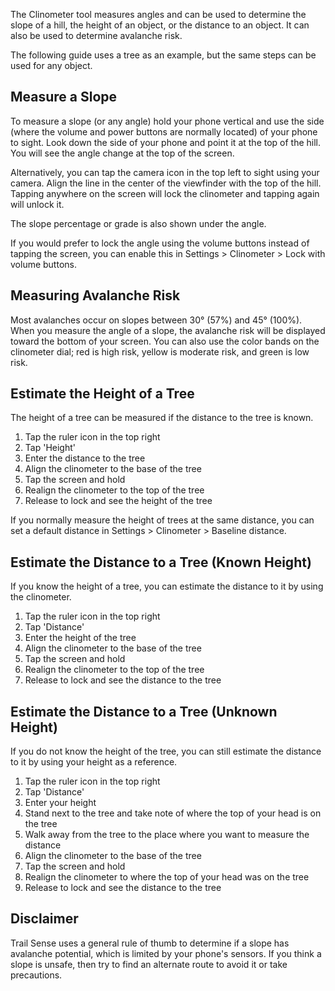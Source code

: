 The Clinometer tool measures angles and can be used to determine the slope of a hill, the height of an object, or the distance to an object. It can also be used to determine avalanche risk.

The following guide uses a tree as an example, but the same steps can be used for any object.

## Measure a Slope
To measure a slope (or any angle) hold your phone vertical and use the side (where the volume and power buttons are normally located) of your phone to sight. Look down the side of your phone and point it at the top of the hill. You will see the angle change at the top of the screen.

Alternatively, you can tap the camera icon in the top left to sight using your camera. Align the line in the center of the viewfinder with the top of the hill. Tapping anywhere on the screen will lock the clinometer and tapping again will unlock it.

The slope percentage or grade is also shown under the angle.

If you would prefer to lock the angle using the volume buttons instead of tapping the screen, you can enable this in Settings > Clinometer > Lock with volume buttons.

## Measuring Avalanche Risk
Most avalanches occur on slopes between 30° (57%) and 45° (100%). When you measure the angle of a slope, the avalanche risk will be displayed toward the bottom of your screen. You can also use the color bands on the clinometer dial; red is high risk, yellow is moderate risk, and green is low risk.

## Estimate the Height of a Tree
The height of a tree can be measured if the distance to the tree is known.

1. Tap the ruler icon in the top right
2. Tap 'Height'
3. Enter the distance to the tree
4. Align the clinometer to the base of the tree
5. Tap the screen and hold
6. Realign the clinometer to the top of the tree
7. Release to lock and see the height of the tree

If you normally measure the height of trees at the same distance, you can set a default distance in Settings > Clinometer > Baseline distance.

## Estimate the Distance to a Tree (Known Height)
If you know the height of a tree, you can estimate the distance to it by using the clinometer.

1. Tap the ruler icon in the top right
2. Tap 'Distance'
3. Enter the height of the tree
4. Align the clinometer to the base of the tree
5. Tap the screen and hold
6. Realign the clinometer to the top of the tree
7. Release to lock and see the distance to the tree

## Estimate the Distance to a Tree (Unknown Height)
If you do not know the height of the tree, you can still estimate the distance to it by using your height as a reference.

1. Tap the ruler icon in the top right
2. Tap 'Distance'
3. Enter your height
4. Stand next to the tree and take note of where the top of your head is on the tree
5. Walk away from the tree to the place where you want to measure the distance
6. Align the clinometer to the base of the tree
7. Tap the screen and hold
8. Realign the clinometer to where the top of your head was on the tree
9. Release to lock and see the distance to the tree

## Disclaimer
Trail Sense uses a general rule of thumb to determine if a slope has avalanche potential, which is limited by your phone's sensors. If you think a slope is unsafe, then try to find an alternate route to avoid it or take precautions.